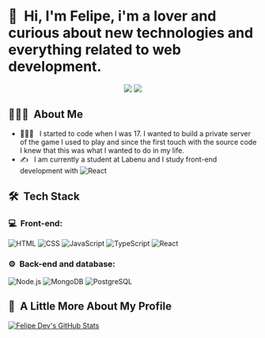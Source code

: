 <h1>👋 &nbsp;Hi, I'm Felipe, i'm a lover and curious about new technologies and everything related to web development.</h1>
<p align="center">
<a href="https://instagram.com/felipmonteirodev"><img src="https://img.shields.io/badge/-@dicasparadevs_-E4405F?style=flat-square&logo=Instagram&logoColor=white"/></a>
<a href="mailto:feliipemonteiro901@gmail.com"><img src="https://img.shields.io/badge/-felipemota.rocha@gmail.com-D14836?style=flat-square&logo=Gmail&logoColor=white"/></a>

</p>

<h2> 👨🏻‍💻 &nbsp;About Me </h2>

- 👨🏻‍💻 &nbsp; I started to code when I was 17. I wanted to build a private server of the game I used to play and since the first touch with the source code I knew that this was what I wanted to do in my life.
- ✍️ &nbsp; I am currently a student at Labenu and I study front-end development with ![React](https://img.shields.io/badge/-React-333333?style=flat&logo=react)

<h2> 🛠 &nbsp;Tech Stack</h2>
<h3>💻 &nbsp;Front-end:</h3>

![HTML](https://img.shields.io/badge/-HTML-333333?style=flat&logo=HTML5)
![CSS](https://img.shields.io/badge/-CSS-333333?style=flat&logo=CSS3&logoColor=1572B6)
![JavaScript](https://img.shields.io/badge/-JavaScript-333333?style=flat&logo=javascript)
![TypeScript](https://img.shields.io/badge/-TypeScript-333333?style=flat&logo=typescript&logoColor=2D79C7)
![React](https://img.shields.io/badge/-React-333333?style=flat&logo=react)

<h3>⚙️ &nbsp;Back-end and database:</h3>

![Node.js](https://img.shields.io/badge/-Node.js-333333?style=flat&logo=node.js)
![MongoDB](https://img.shields.io/badge/-MongoDB-333333?style=flat&logo=mongodb)
![PostgreSQL](https://img.shields.io/badge/-PostgreSQL-333333?style=flat&logo=postgresql)

<h2>🚀 &nbsp;A Little More About My Profile</h2>

[![Felipe Dev's GitHub Stats](https://github-readme-stats.vercel.app/api?username=feliipedev)](https://github.com/anuraghazra/github-readme-stats)
